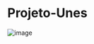 # Projeto-Unes
![image](https://user-images.githubusercontent.com/103865017/201221625-b0dccc18-147f-4651-afc2-7504045a290d.png)
